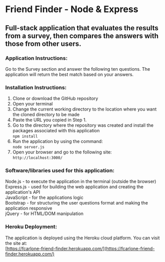 # Friend Finder - Node & Express

## Full-stack application that evaluates the results from a survey, then compares the answers with those from other users.  


### Application Instructions:  
Go to the Survey section and answer the following ten questions.  The application will return the best match based on your answers.  

### Installation Instructions:  
1. Clone or download the GitHub repository
2. Open your terminal  
3. Change the current working directory to the location where you want the cloned directory to be made  
4. Paste the URL you copied in Step 1.
5. Go to the directory where the repository was created and install the packages associated with this application  
`npm install`  
6. Run the application by using the command:   
`node server.js` 
7. Open your browser and go to the following site:  
`http://localhost:3000/`


### Software/libraries used for this application:
Node.js - to execute the application in the terminal (outside the browser)  
Express.js - used for building the web application and creating the application's API  
JavaScript - for the applications logic  
Bootstrap - for structuring the user questions format and making the application responsive  
jQuery - for HTML/DOM manipulation


### Heroku Deployment:  
The application is deployed using the Heroku cloud platform.  You can visit the site at:  
[https://fcarlone-friend-finder.herokuapp.com/](https://fcarlone-friend-finder.herokuapp.com/)
